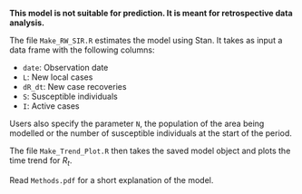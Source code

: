 **This model is not suitable for prediction. It is meant for retrospective data analysis.**

The file `Make_RW_SIR.R` estimates the model using Stan. It takes as input a data frame with the following columns:

* `date`: Observation date
* `L`: New local cases
* `dR_dt`: New case recoveries
* `S`: Susceptible individuals
* `I`: Active cases

Users also specify the parameter `N`, the population of the area being modelled or the number of susceptible individuals at the start of the period.

The file `Make_Trend_Plot.R` then takes the saved model object and plots the time trend for $R_t$.


Read `Methods.pdf` for a short explanation of the model.
